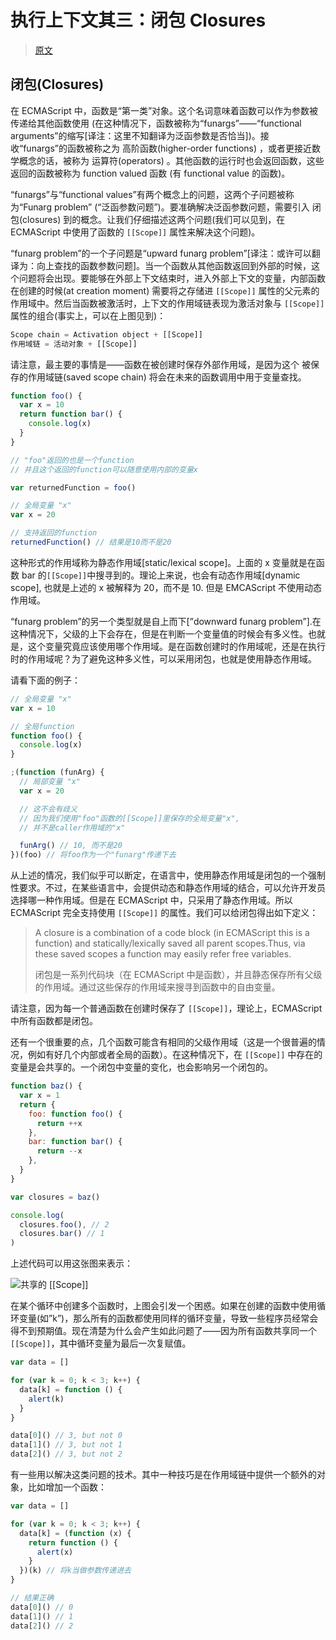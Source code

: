 # 执行上下文其三：闭包 Closures

> [原文](https://web.archive.org/web/20210414193951/http://www.nowamagic.net/librarys/veda/detail/1646)

## 闭包(Closures)

在 ECMAScript 中，函数是“第一类”对象。这个名词意味着函数可以作为参数被传递给其他函数使用 (在这种情况下，函数被称为“funargs”——“functional arguments”的缩写[译注：这里不知翻译为泛函参数是否恰当])。接收“funargs”的函数被称之为 高阶函数(higher-order functions) ，或者更接近数学概念的话，被称为 运算符(operators) 。其他函数的运行时也会返回函数，这些返回的函数被称为 function valued 函数 (有 functional value 的函数)。

“funargs”与“functional values”有两个概念上的问题，这两个子问题被称为“Funarg problem” (“泛函参数问题”)。要准确解决泛函参数问题，需要引入 闭包(closures) 到的概念。让我们仔细描述这两个问题(我们可以见到，在 ECMAScript 中使用了函数的 `[[Scope]]` 属性来解决这个问题)。

“funarg problem”的一个子问题是“upward funarg problem”[译注：或许可以翻译为：向上查找的函数参数问题]。当一个函数从其他函数返回到外部的时候，这个问题将会出现。要能够在外部上下文结束时，进入外部上下文的变量，内部函数 在创建的时候(at creation moment) 需要将之存储进 `[[Scope]]` 属性的父元素的作用域中。然后当函数被激活时，上下文的作用域链表现为激活对象与 `[[Scope]]` 属性的组合(事实上，可以在上图见到)：

```js
Scope chain = Activation object + [[Scope]]
作用域链 = 活动对象 + [[Scope]]
```

请注意，最主要的事情是——函数在被创建时保存外部作用域，是因为这个 被保存的作用域链(saved scope chain) 将会在未来的函数调用中用于变量查找。

```js
function foo() {
  var x = 10
  return function bar() {
    console.log(x)
  }
}

// "foo"返回的也是一个function
// 并且这个返回的function可以随意使用内部的变量x

var returnedFunction = foo()

// 全局变量 "x"
var x = 20

// 支持返回的function
returnedFunction() // 结果是10而不是20
```

这种形式的作用域称为静态作用域[static/lexical scope]。上面的 x 变量就是在函数 bar 的`[[Scope]]`中搜寻到的。理论上来说，也会有动态作用域[dynamic scope], 也就是上述的 x 被解释为 20，而不是 10. 但是 EMCAScript 不使用动态作用域。

“funarg problem”的另一个类型就是自上而下[”downward funarg problem”].在这种情况下，父级的上下会存在，但是在判断一个变量值的时候会有多义性。也就是，这个变量究竟应该使用哪个作用域。是在函数创建时的作用域呢，还是在执行时的作用域呢？为了避免这种多义性，可以采用闭包，也就是使用静态作用域。

请看下面的例子：

```js
// 全局变量 "x"
var x = 10

// 全局function
function foo() {
  console.log(x)
}

;(function (funArg) {
  // 局部变量 "x"
  var x = 20

  // 这不会有歧义
  // 因为我们使用"foo"函数的[[Scope]]里保存的全局变量"x",
  // 并不是caller作用域的"x"

  funArg() // 10, 而不是20
})(foo) // 将foo作为一个"funarg"传递下去
```

从上述的情况，我们似乎可以断定，在语言中，使用静态作用域是闭包的一个强制性要求。不过，在某些语言中，会提供动态和静态作用域的结合，可以允许开发员选择哪一种作用域。但是在 ECMAScript 中，只采用了静态作用域。所以 ECMAScript 完全支持使用 `[[Scope]]` 的属性。我们可以给闭包得出如下定义：

> A closure is a combination of a code block (in ECMAScript this is a function) and statically/lexically saved all parent scopes.Thus, via these saved scopes a function may easily refer free variables.
>
> 闭包是一系列代码块（在 ECMAScript 中是函数），并且静态保存所有父级的作用域。通过这些保存的作用域来搜寻到函数中的自由变量。

请注意，因为每一个普通函数在创建时保存了 `[[Scope]]`，理论上，ECMAScript 中所有函数都是闭包。

还有一个很重要的点，几个函数可能含有相同的父级作用域（这是一个很普遍的情况，例如有好几个内部或者全局的函数）。在这种情况下，在 `[[Scope]]` 中存在的变量是会共享的。一个闭包中变量的变化，也会影响另一个闭包的。

```js
function baz() {
  var x = 1
  return {
    foo: function foo() {
      return ++x
    },
    bar: function bar() {
      return --x
    },
  }
}

var closures = baz()

console.log(
  closures.foo(), // 2
  closures.bar() // 1
)
```

上述代码可以用这张图来表示：

![共享的 [[Scope]]](./images/2012_03_21_11.png)

在某个循环中创建多个函数时，上图会引发一个困惑。如果在创建的函数中使用循环变量(如”k”)，那么所有的函数都使用同样的循环变量，导致一些程序员经常会得不到预期值。现在清楚为什么会产生如此问题了——因为所有函数共享同一个 `[[Scope]]`，其中循环变量为最后一次复赋值。

```js
var data = []

for (var k = 0; k < 3; k++) {
  data[k] = function () {
    alert(k)
  }
}

data[0]() // 3, but not 0
data[1]() // 3, but not 1
data[2]() // 3, but not 2
```

有一些用以解决这类问题的技术。其中一种技巧是在作用域链中提供一个额外的对象，比如增加一个函数：

```js
var data = []

for (var k = 0; k < 3; k++) {
  data[k] = (function (x) {
    return function () {
      alert(x)
    }
  })(k) // 将k当做参数传递进去
}

// 结果正确
data[0]() // 0
data[1]() // 1
data[2]() // 2
```
